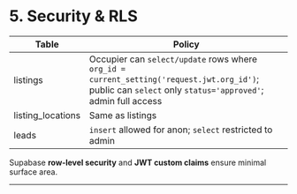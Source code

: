 # 5. Security & RLS

| Table              | Policy                                                                                                                                                    |
| ------------------ | --------------------------------------------------------------------------------------------------------------------------------------------------------- |
| listings           | Occupier can `select/update` rows where `org_id = current_setting('request.jwt.org_id')`; public can `select` only `status='approved'`; admin full access |
| listing\_locations | Same as listings                                                                                                                                          |
| leads              | `insert` allowed for anon; `select` restricted to admin                                                                                                   |

Supabase **row‑level security** and **JWT custom claims** ensure minimal surface area.

---
